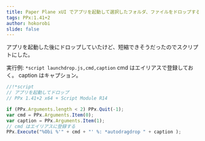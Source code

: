 ```yaml
---
title: Paper Plane xUI でアプリを起動して選択したフォルダ、ファイルをドロップする #PPx
tags: PPx:1.41+2
author: hokorobi
slide: false
---
```

アプリを起動した後にドロップしていたけど、短縮できそうだったのでスクリプトにした。

実行例: `*script launchdrop.js,cmd,caption`
cmd はエイリアスで登録しておく。
caption はキャプション。

```js:launchdrop.js
//!*script
// アプリを起動してドロップ
// PPx 1.41+2 x64 + Script Module R14

if (PPx.Arguments.length < 2) PPx.Quit(-1);
var cmd = PPx.Arguments.Item(0);
var caption = PPx.Arguments.Item(1);
// cmd はエイリアスに登録する
PPx.Execute("%Obi %'" + cmd + "' %: *autodragdrop " + caption );
```

